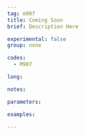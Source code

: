 ```yaml
---
tag: m907
title: Coming Soon
brief: Description Here

experimental: false
group: none

codes:
  - M907

long:

notes:

parameters:

examples:

---
```


